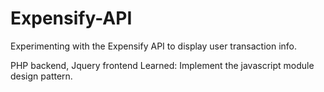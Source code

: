 # Expensify-API
Experimenting with the Expensify API to display user transaction info.

PHP backend, Jquery frontend
Learned:
Implement the javascript module design pattern.

